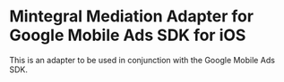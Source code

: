 # Mintegral Mediation Adapter for Google Mobile Ads SDK for iOS

This is an adapter to be used in conjunction with the Google Mobile Ads SDK.
